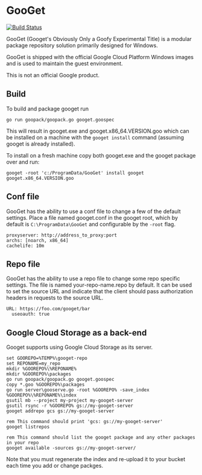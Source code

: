 # GooGet

[![Build Status](https://travis-ci.org/google/googet.svg?branch=master)](https://travis-ci.org/google/googet)

GooGet (Googet's Obviously Only a Goofy Experimental Title) is a modular
package repository solution primarily designed for Windows.

GooGet is shipped with the official Google Cloud Platform Windows images and is
used to maintain the guest environment.

This is not an official Google product.

## Build

To build and package googet run

```
go run goopack/goopack.go googet.goospec
```

This will result in googet.exe and googet.x86_64.VERSION.goo which can be installed on a
machine with the `googet install` command (assuming googet is already
installed).

To install on a fresh machine copy both googet.exe and the googet package
over and run:

```
googet -root 'c:/ProgramData/GooGet' install googet googet.x86_64.VERSION.goo
```

## Conf file

GooGet has the ability to use a conf file to change a few of the default settings.
Place a file named googet.conf in the googet root, which by default is
`C:\ProgramData\GooGet` and configurable by the `-root` flag.


```
proxyserver: http://address_to_proxy:port
archs: [noarch, x86_64]
cachelife: 10m
```

## Repo file

GooGet has the ability to use a repo file to change some repo specific settings.
The file is named your-repo-name.repo by default. It can be used to set the
source URL and indicate that the client should pass authorization headers in 
requests to the source URL.

```
URL: https://foo.com/googet/bar
  useoauth: true
```

## Google Cloud Storage as a back-end

Googet supports using Google Cloud Storage as its server.

```
set GOOREPO=%TEMP%\googet-repo
set REPONAME=my_repo
mkdir %GOOREPO%\%REPONAME%
mkdir %GOOREPO%\packages
go run goopack/goopack.go googet.goospec
copy *.goo %GOOREPO%\packages
go run server\gooserve.go -root %GOOREPO% -save_index %GOOREPO%\%REPONAME%\index
gsutil mb --project my-project my-googet-server
gsutil rsync -r %GOOREPO% gs://my-googet-server
googet addrepo gcs gs://my-googet-server

rem This command should print 'gcs: gs://my-googet-server'
googet listrepos

rem This command should list the googet package and any other packages in your repo
googet available -sources gs://my-googet-server/

```

Note that you must regenerate the index and re-upload it to your bucket each time
you add or change packges.
